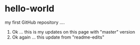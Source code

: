 # hello-world
my first GitHub repository ....

1. Ok ... this is my updates on this page with "master" version
2. Ok again ... this update from  "readme-edits"

